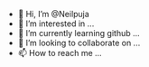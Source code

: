 - 👋 Hi, I’m @Neilpuja
- 👀 I’m interested in ...
- 🌱 I’m currently learning github ...
- 💞️ I’m looking to collaborate on ...
- 📫 How to reach me ...

<!---
Neilpuja/Neilpuja is a ✨ special ✨ repository because its `README.md` (this file) appears on your GitHub profile.
You can click the Preview link to take a look at your changes.
--->
